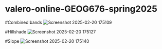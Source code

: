 # valero-online-GEOG676-spring2025

#Combined bands
![Screenshot 2025-02-20 175109](https://github.com/user-attachments/assets/45e4b0b7-8dc8-404f-a7ae-e6b5553118ec)

#Hillshade
![Screenshot 2025-02-20 175127](https://github.com/user-attachments/assets/faa3e709-4a06-4d8e-8dd7-1355f1e47231)

#Slope
![Screenshot 2025-02-20 175140](https://github.com/user-attachments/assets/c2d0c138-248b-45d7-ac93-987a75801a63)
